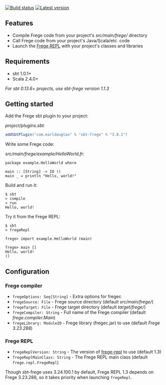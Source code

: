 [![Build status](https://github.com/earldouglas/sbt-frege/workflows/build/badge.svg)](https://github.com/earldouglas/sbt-frege/actions)
[![Latest version](https://img.shields.io/github/tag/earldouglas/sbt-frege.svg)](https://index.scala-lang.org/earldouglas/sbt-frege)

## Features

* Compile Frege code from your project's *src/main/frege/* directory
* Call Frege code from your project's Java/Scala/etc. code
* Launch the [Frege REPL][1] with your project's classes and libraries

## Requirements

* sbt 1.0.1+
* Scala 2.4.0+

*For sbt 0.13.6+ projects, use sbt-frege version 1.1.3*

## Getting started

Add the Frege sbt plugin to your project:

*project/plugins.sbt:*

```scala
addSbtPlugin("com.earldouglas" % "sbt-frege" % "3.0.1")
```

Write some Frege code:

*src/main/frege/example/HelloWorld.fr:*

```frege
package example.HelloWorld where

main :: [String] -> IO ()
main _ = println "Hello, world!"
```

Build and run it:

```
$ sbt
> compile
> run
Hello, world!
```

Try it from the Frege REPL:

```
$ sbt
> fregeRepl

frege> import example.HelloWorld (main)

frege> main []
Hello, world!
()
```

## Configuration

### Frege compiler

* `fregeOptions: Seq[String]` - Extra options for fregec
* `fregeSource: File` - Frege source directory (default
  *src/main/frege/*)
* `fregeTarget: File` - Frege target directory (default *target/frege/*)
* `fregeCompiler: String` - Full name of the Frege compiler (default
  *frege.compiler.Main*)
* `fregeLibrary: ModuleID` - Frege library (fregec.jar) to use (default
  *Frege 3.23.288*)

### Frege REPL

* `fregeReplVersion: String` - The version of [frege-repl][1] to use
  (default 1.3)
* `fregeReplMainClass: String` - The Frege REPL main class (default
  `frege.repl.FregeRepl`)

Though sbt-frege uses 3.24.100.1 by default, Frege REPL 1.3 depends on
Frege 3.23.288, so it takes priority when launching `fregeRepl`.

[1]: https://github.com/Frege/frege-repl
